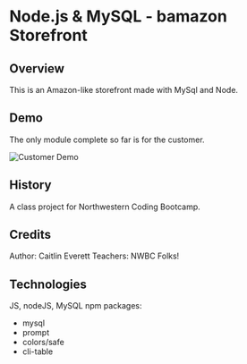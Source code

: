 # Node.js & MySQL - bamazon Storefront

## Overview

This is an Amazon-like storefront made with MySql and Node.  

## Demo

The only module complete so far is for the customer.  

![Customer Demo](custommer.gif")


## History

A class project for Northwestern Coding Bootcamp. 

## Credits

Author: Caitlin Everett 
Teachers: NWBC Folks!

## Technologies

JS, nodeJS, MySQL
npm packages:
  - mysql
  - prompt
  - colors/safe
  - cli-table 
